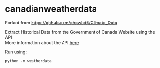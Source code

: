 # canadianweatherdata
Forked from https://github.com/chowlet5/Climate_Data  

Extract Historical Data from the Government of Canada Website using the API  
More information about the API [here](https://drive.google.com/open?id=1bW9-zJWlgtdAHi1sMhpzUuZSlO9VpaDp)  


Run using:  

`python -m weatherdata`